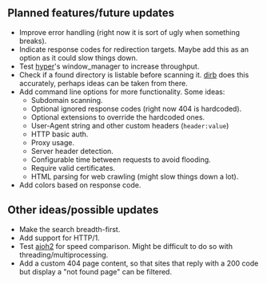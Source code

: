## Planned features/future updates ##
* Improve error handling (right now it is sort of ugly when something breaks).
* Indicate response codes for redirection targets. Maybe add this as an option as it could slow things down.
* Test [hyper](https://github.com/Lukasa/hyper)'s window_manager to increase throughput.
* Check if a found directory is listable before scanning it. [dirb](https://gitlab.com/kalilinux/packages/dirb/) does this accurately, perhaps ideas can be taken from there.
* Add command line options for more functionality. Some ideas:
	- Subdomain scanning.
	- Optional ignored response codes (right now 404 is hardcoded).
	- Optional extensions to override the hardcoded ones.
	- User-Agent string and other custom headers (`header:value`)
	- HTTP basic auth.
	- Proxy usage.
	- Server header detection.
	- Configurable time between requests to avoid flooding.
	- Require valid certificates.
	- HTML parsing for web crawling (might slow things down a lot).
* Add colors based on response code.

## Other ideas/possible updates ##
* Make the search breadth-first.
* Add support for HTTP/1.
* Test [aioh2](https://github.com/decentfox/aioh2) for speed comparison. Might be difficult to do so with threading/multiprocessing.
* Add a custom 404 page content, so that sites that reply with a 200 code but display a "not found page" can be filtered. 